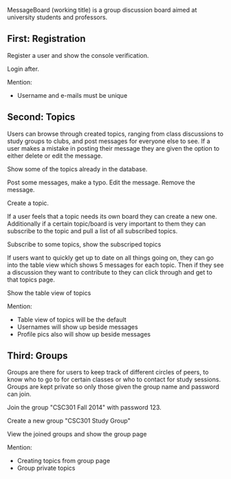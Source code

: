 MessageBoard (working title) is a group discussion board aimed at university students and professors.

## First: Registration

Register a user and show the console verification.

Login after.

Mention:
* Username and e-mails must be unique

## Second: Topics

Users can browse through created topics, ranging from class discussions to study groups to clubs, 
and post messages for everyone else to see. If a user makes a mistake in posting their message they 
are given the option to either delete or edit the message.

Show some of the topics already in the database.

Post some messages, make a typo. Edit the message. Remove the message.

Create a topic.

If a user feels that a topic needs its own board they can create a new one. Additionally if a certain
topic/board is very important to them they can subscribe to the topic and pull a list of all subscribed topics.

Subscribe to some topics, show the subscriped topics

If users want to quickly get up to date on all things going on, they can go into the table view which shows 5
messages for each topic. Then if they see a discussion they want to contribute to they can click through and 
get to that topics page.

Show the table view of topics

Mention:
* Table view of topics will be the default
* Usernames will show up beside messages
* Profile pics also will show up beside messages

## Third: Groups

Groups are there for users to keep track of different circles of peers, to know who to go to for certain
classes or who to contact for study sessions. Groups are kept private so only those given the group name 
and password can join.

Join the group "CSC301 Fall 2014" with password 123.

Create a new group "CSC301 Study Group"

View the joined groups and show the group page

Mention:
* Creating topics from group page
* Group private topics
